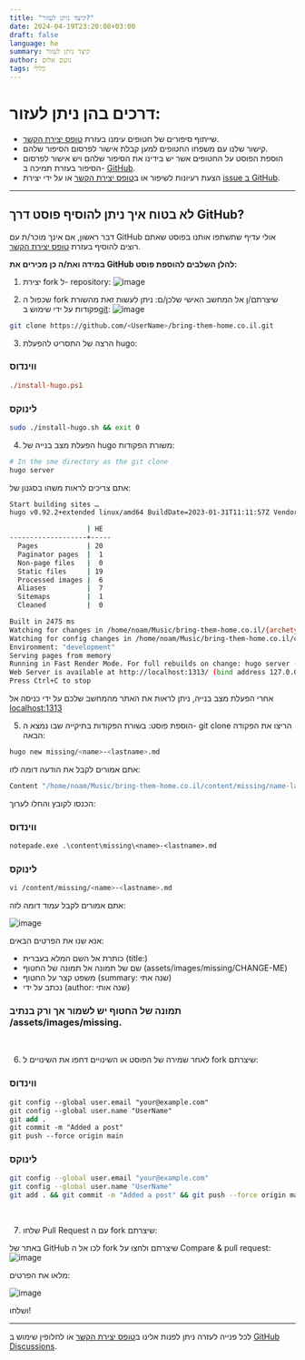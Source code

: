 ```yaml
---
title: "קיצד ניתן לעזור?"
date: 2024-04-19T23:20:08+03:00
draft: false
language: he
summary: קיצד ניתן לעזור
author: נועם אלום
tags: כללי
---
```


# דרכים בהן ניתן לעזור:

- שייתוף סיפורים של חטופים עימנו בעזרת [טופס יצירת הקשר](/contact/).
- קישור שלנו עם משפחו החטופים למען קבלת אישור לפרסום הסיפור שלהם.
- הוספת הפוסט על החטופים אשר יש בידינו את הסיפור שלהם ויש אישור לפרסום הסיפור בעזרת תמיכה ב- [GitHub](https://github.com/Noam-Alum/bring-them-home.co.il).
- הצעת רעיונות לשיפור או ב[טופס יצירת הקשר](/contact/) או על ידי יצירת [issue ב GitHub](https://github.com/Noam-Alum/bring-them-home.co.il/issues
).

---

## לא בטוח איך ניתן להוסיף פוסט דרך GitHub?
דבר ראשון, אם אינך מוכר/ת  עם GitHub אולי עדיף שתשתפו אותנו בפוסט שאתם רוצים להוסיף בעזרת [טופס יצירת הקשר](/contact/).

**במידה ואת/ה כן מכירים את GitHub להלן השלבים להוספת פוסט:**
1. יצירת fork ל- repository:
![image](https://docs.github.com/assets/cb-40742/mw-1440/images/help/repository/fork-button.webp)

2. שכפול ה fork שיצרתם/ן אל המחשב האישי שלכן/ם:
    ניתן לעשות זאת מהשורת פקודות על ידי  שימוש ב[git](https://git-scm.com/downloads):
![image](https://docs.github.com/assets/cb-69468/mw-1440/images/help/repository/https-url-clone-cli.webp)

<div style="direction: ltr !important;">

```sh
git clone https://github.com/<UserName>/bring-them-home.co.il.git
```

</div>

3. הרצה של התסריט להפעלת hugo:

### ווינדוס

<div style="direction: ltr !important;">

```ps
./install-hugo.ps1  
```

</div>

### לינוקס

<div style="direction: ltr !important;">

```sh
sudo ./install-hugo.sh && exit 0
```

</div>

4. הפעלת מצב בנייה של hugo משורת הפקודות:

<div style="direction: ltr !important;">

```sh
# In the sme directory as the git clone
hugo server
```

</div>

אתם צריכים לראות משהו בסגנון של:

<div style="direction: ltr !important;">

```sh
Start building sites … 
hugo v0.92.2+extended linux/amd64 BuildDate=2023-01-31T11:11:57Z VendorInfo=ubuntu:0.92.2-1ubuntu0.1

                   | HE  
-------------------+-----
  Pages            | 20  
  Paginator pages  |  1  
  Non-page files   |  0  
  Static files     | 19  
  Processed images |  6  
  Aliases          |  7  
  Sitemaps         |  1  
  Cleaned          |  0  

Built in 2475 ms
Watching for changes in /home/noam/Music/bring-them-home.co.il/{archetypes,assets,content,i18n,layouts,package.json,postcss.config.js,static,tailwind.config.js}
Watching for config changes in /home/noam/Music/bring-them-home.co.il/config.yaml
Environment: "development"
Serving pages from memory
Running in Fast Render Mode. For full rebuilds on change: hugo server --disableFastRender
Web Server is available at http://localhost:1313/ (bind address 127.0.0.1)
Press Ctrl+C to stop
```

</div>

אחרי הפעלת מצב בנייה, ניתן לראות את האתר מהמחשב שלכם על ידי כניסה אל [localhost:1313](http://localhost:1313)

5. הוספת פוסט:
בשורת הפקודות בתיקייה שבו נמצא ה- git clone הריצו את הפקודה הבאה:

<div style="direction: ltr !important;">

```sh
hugo new missing/<name>-<lastname>.md
```

</div>

אתם אמורים לקבל את הודעה דומה לזו:

<div style="direction: ltr !important;">

```sh
Content "/home/noam/Music/bring-them-home.co.il/content/missing/name-lastname.md" created
```

</div>

הכנסו לקובץ והחלו לערוך:

### ווינדוס

<div style="direction: ltr !important;">

```ps
notepade.exe .\content\missing\<name>-<lastname>.md
```

</div>

### לינוקס

<div style="direction: ltr !important;">

```sh
vi /content/missing/<name>-<lastname>.md
```

</div>

אתם אמורים לקבל עמוד דומה לזה:

![image](/images/edit-missing-md.png)

אנא שנו את הפרטים הבאים:

- כותרת אל השם המלא בעברית (title:)
- שם של תמונה אל תמונה של החטוף (assets/images/missing/CHANGE-ME)
- משפט קצר על החטוף (summary: שנה אתי)
- נכתב על ידי (author: שנה אותי)

### תמונה של החטוף יש לשמור **אך ורק** בנתיב /assets/images/missing.

<br>

6. לאחר שמירה של הפוסט או השינויים דחפו את השינויים ל fork שיצרתם:

### ווינדוס

<div style="direction: ltr !important;">

```ps
git config --global user.email "your@example.com"
git config --global user.name "UserName"
git add .
git commit -m "Added a post"
git push --force origin main
```

</div>

### לינוקס

<div style="direction: ltr !important;">

```sh
git config --global user.email "your@example.com"
git config --global user.name "UserName"
git add . && git commit -m "Added a post" && git push --force origin main
```

</div>

<br >

7. שלחו Pull Request עם ה fork שיצרתם:

באתר של GitHub לכו אל ה fork שיצרתם ולחצו על Compare & pull request:
![image](https://docs.github.com/assets/cb-34106/mw-1440/images/help/pull_requests/pull-request-compare-pull-request.webp)

מלאו את הפרטים:

![image](https://opensource.com/sites/default/files/uploads/open-a-pull-request_crop.png)

ושלחו!

---

לכל פנייה לעזרה ניתן לפנות אלינו ב[טופס יצירת הקשר](/contact/) או לחלופין שימוש ב [GitHub Discussions](https://github.com/Noam-Alum/bring-them-home.co.il/discussions/categories/%D7%A2%D7%96%D7%A8%D7%94).
